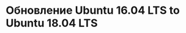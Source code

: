 <!-- TITLE: Server -->
<!-- SUBTITLE: A quick summary of Server -->

# Обновление Ubuntu 16.04 LTS to Ubuntu 18.04 LTS